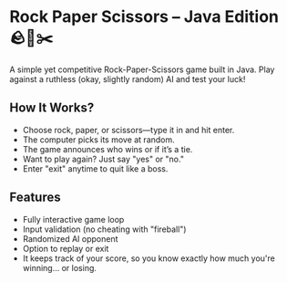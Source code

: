 #  Rock Paper Scissors – Java Edition 🪨📜✂️
A simple yet competitive Rock-Paper-Scissors game built in Java. Play against a ruthless (okay, slightly random) AI and test your luck!

## How It Works?
* Choose rock, paper, or scissors—type it in and hit enter.
* The computer picks its move at random.
* The game announces who wins or if it’s a tie.
* Want to play again? Just say "yes" or "no."
* Enter "exit" anytime to quit like a boss.

## Features
* Fully interactive game loop
* Input validation (no cheating with "fireball")
* Randomized AI opponent
* Option to replay or exit
* It keeps track of your score, so you know exactly how much you're winning… or losing.
